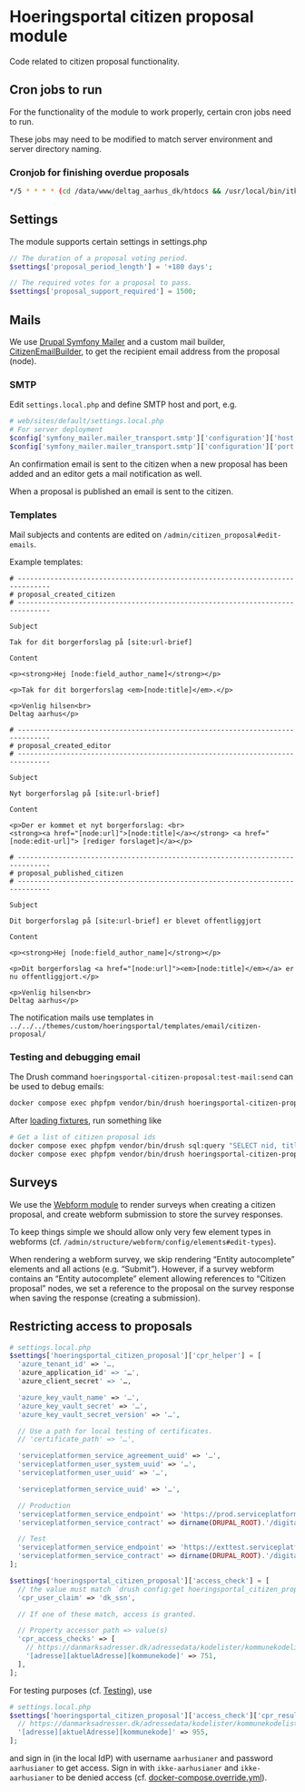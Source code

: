 # Hoeringsportal citizen proposal module

Code related to citizen proposal functionality.

## Cron jobs to run

For the functionality of the module to work properly, certain cron jobs need
to run.

These jobs may need to be modified to match server environment and server
directory naming.

### Cronjob for finishing overdue proposals

```sh
*/5 * * * * (cd /data/www/deltag_aarhus_dk/htdocs && /usr/local/bin/itkdev-docker-compose-server exec --user deploy phpfpm vendor/bin/drush hoeringsportal-citizen-proposal:finish-overdue-proposals) > /dev/null 2>&1; /usr/local/bin/cron-exit-status -c 'deltag.aarhus.dk' -v $?
```

## Settings

The module supports certain settings in settings.php

```php
// The duration of a proposal voting period.
$settings['proposal_period_length'] = '+180 days';

// The required votes for a proposal to pass.
$settings['proposal_support_required'] = 1500;
```

## Mails

We use [Drupal Symfony Mailer](https://www.drupal.org/project/symfony_mailer)
and a custom mail builder,
[CitizenEmailBuilder](src/Plugin/EmailBuilder/CitizenEmailBuilder.php), to get
the recipient email address from the proposal (node).

### SMTP

Edit `settings.local.php` and define SMTP host and port, e.g.

```php
# web/sites/default/settings.local.php
# For server deployment
$config['symfony_mailer.mailer_transport.smtp']['configuration']['host'] = 'host.docker.internal';
$config['symfony_mailer.mailer_transport.smtp']['configuration']['port'] = '25';
```

An confirmation email is sent to the citizen when a new proposal has been added
and an editor gets a mail notification as well.

When a proposal is published an email is sent to the citizen.

### Templates

Mail subjects and contents are edited on `/admin/citizen_proposal#edit-emails`.

Example templates:

```text
# ------------------------------------------------------------------------------
# proposal_created_citizen
# ------------------------------------------------------------------------------

Subject

Tak for dit borgerforslag på [site:url-brief]

Content

<p><strong>Hej [node:field_author_name]</strong></p>

<p>Tak for dit borgerforslag <em>[node:title]</em>.</p>

<p>Venlig hilsen<br>
Deltag aarhus</p>

# ------------------------------------------------------------------------------
# proposal_created_editor
# ------------------------------------------------------------------------------

Subject

Nyt borgerforslag på [site:url-brief]

Content

<p>Der er kommet et nyt borgerforslag: <br>
<strong><a href="[node:url]">[node:title]</a></strong> <a href="[node:edit-url]"> [rediger forslaget]</a></p>

# ------------------------------------------------------------------------------
# proposal_published_citizen
# ------------------------------------------------------------------------------

Subject

Dit borgerforslag på [site:url-brief] er blevet offentliggjort

Content

<p><strong>Hej [node:field_author_name]</strong></p>

<p>Dit borgerforslag <a href="[node:url]"><em>[node:title]</em></a> er nu offentliggjort.</p>

<p>Venlig hilsen<br>
Deltag aarhus</p>
```

The notification mails use templates in
`../../../themes/custom/hoeringsportal/templates/email/citizen-proposal/`

### Testing and debugging email

The Drush command `hoeringsportal-citizen-proposal:test-mail:send` can be used
to debug emails:

```sh
docker compose exec phpfpm vendor/bin/drush hoeringsportal-citizen-proposal:test-mail:send --help
```

After [loading fixtures](../../../../documentation/localDevelopment.md), run
something like

```sh
# Get a list of citizen proposal ids
docker compose exec phpfpm vendor/bin/drush sql:query "SELECT nid, title FROM node_field_data WHERE type = 'citizen_proposal'"
docker compose exec phpfpm vendor/bin/drush hoeringsportal-citizen-proposal:test-mail:send 87 create test@example.com
```

## Surveys

We use the [Webform module](https://www.drupal.org/project/webform) to render
surveys when creating a citizen proposal, and create webform submission to store
the survey responses.

To keep things simple we should allow only very few element types in webforms
(cf. `/admin/structure/webform/config/elements#edit-types`).

When rendering a webform survey, we skip rendering “Entity autocomplete”
elements and all actions (e.g. “Submit”). However, if a survey webform contains
an “Entity autocomplete” element allowing references to “Citizen proposal”
nodes, we set a reference to the proposal on the survey response when saving the
response (creating a submission).

## Restricting access to proposals

```php
# settings.local.php
$settings['hoeringsportal_citizen_proposal']['cpr_helper'] = [
  'azure_tenant_id' => '…,
  'azure_application_id' => '…',
  'azure_client_secret' => '…,

  'azure_key_vault_name' => '…',
  'azure_key_vault_secret' => '…',
  'azure_key_vault_secret_version' => '…',

  // Use a path for local testing of certificates.
  // 'certificate_path' => '…',

  'serviceplatformen_service_agreement_uuid' => '…',
  'serviceplatformen_user_system_uuid' => '…',
  'serviceplatformen_user_uuid' => '…',

  'serviceplatformen_service_uuid' => '…',

  // Production
  'serviceplatformen_service_endpoint' => 'https://prod.serviceplatformen.dk/service/CPR/PersonBaseDataExtended/5',
  'serviceplatformen_service_contract' => dirname(DRUPAL_ROOT).'/digitaliseringskataloget.dk/sf1520_4.0/PersonBaseDataExtendedService/wsdl/context/PersonBaseDataExtendedService.wsdl',

  // Test
  'serviceplatformen_service_endpoint' => 'https://exttest.serviceplatformen.dk/service/CPR/PersonBaseDataExtended/5',
  'serviceplatformen_service_contract' => dirname(DRUPAL_ROOT).'/digitaliseringskataloget.dk/sf1520_4.0/PersonBaseDataExtendedService/wsdl/context/PersonBaseDataExtendedService.wsdl',
];

$settings['hoeringsportal_citizen_proposal']['access_check'] = [
  // the value must match `drush config:get hoeringsportal_citizen_proposal.settings user_uuid_claim`
  'cpr_user_claim' => 'dk_ssn',

  // If one of these match, access is granted.

  // Property accessor path => value(s)
  'cpr_access_checks' => [
    // https://danmarksadresser.dk/adressedata/kodelister/kommunekodeliste
    '[adresse][aktuelAdresse][kommunekode]' => 751,
  ],
];
```

For testing purposes (cf. [Testing](../../../../documentation/Testing.md)), use

```php
# settings.local.php
$settings['hoeringsportal_citizen_proposal']['access_check']['cpr_result_checks'] = [
  // https://danmarksadresser.dk/adressedata/kodelister/kommunekodeliste
  '[adresse][aktuelAdresse][kommunekode]' => 955,
];
```

and sign in (in the local IdP) with username `aarhusianer` and password
`aarhusianer` to get access. Sign in with `ikke-aarhusianer` and
`ikke-aarhusianer` to be denied access (cf.
[docker-compose.override.yml](../../../../docker-compose.override.yml)).
